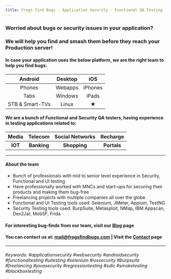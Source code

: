 ```yaml
---
title: Frogs find Bugs - Application Security - Functional QA Testing
---
```



### Worried about bugs or security issues in your application? 

### We will help you find and smash them before they reach your Production server!

#### In case your application uses the below platform, we are the right team to help you find bugs:


| Android | Desktop | iOS |
|:--:|:--:|:--:|
| Phones | Webapps | iPhones |
| Tabs | Windows | iPads |
| STB & Smart-TVs | Linux | ★ |


#### We are a bunch of Functional and Security QA testers, having experience in testing applications related to:

| Media  | Telecom  | Social Networks | Recharge |
| :---: | :---: | :---: | :---: |
| **IOT**  | **Banking**  | **Shopping** | **Portals** |

____
    
#### About the team

- Bunch of professionals with mid to senior level experience in Security, Functional and UI testing
- Have professionally worked with MNCs and start-ups for securing their products and making them bug-free
- Freelancing projects with multiple companies all over the globe
- Functional and UI Testing tools used: Selenium, JMeter, Appium, TestNG
- Security Testing tools used: BurpSuite, Metasploit, NMap, IBM Appscan, Dex2Jar, MobSF, Frida
    
#### For interesting bug-finds from our team, visit our [Blog](/blog/) page
#### You can contact us at: mail@frogsfindbugs.com | Visit the [Contact](/contact/) page

____


###### Keywords: #applicationsecurity #websecurity #androidsecurity #functionaltesting #uitesting #selenium #iossecurity #burpsuite #freelancing #javasecurity #regressiontesting #sdlc #smoketesting #blackboxtesting
 
    
